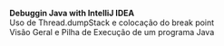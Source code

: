 **Debuggin Java with IntelliJ IDEA**
</br> Uso de Thread.dumpStack e colocação do break point
</br> Visão Geral e Pilha de Execução de um programa Java